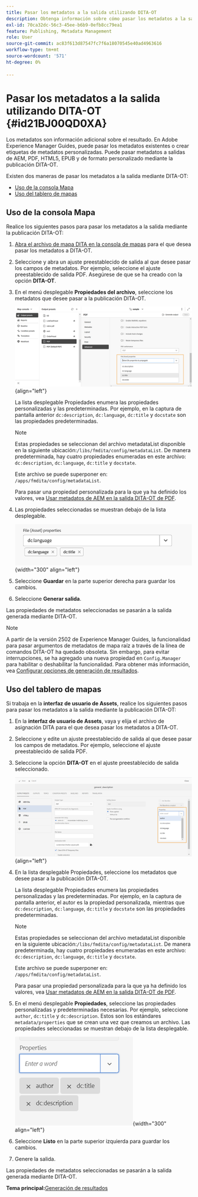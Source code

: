 ```yaml
---
title: Pasar los metadatos a la salida utilizando DITA-OT
description: Obtenga información sobre cómo pasar los metadatos a la salida mediante la publicación DITA-OT en AEM Guides.
exl-id: 70ca32dc-56c3-45ee-b6b9-0efb8cc79ea1
feature: Publishing, Metadata Management
role: User
source-git-commit: ac83f613d87547fc7f6a18070545e40ad4963616
workflow-type: tm+mt
source-wordcount: '571'
ht-degree: 0%

---
```


# Pasar los metadatos a la salida utilizando DITA-OT {#id21BJ00QD0XA}

Los metadatos son información adicional sobre el resultado. En Adobe Experience Manager Guides, puede pasar los metadatos existentes o crear etiquetas de metadatos personalizadas. Puede pasar metadatos a salidas de AEM, PDF, HTML5, EPUB y de formato personalizado mediante la publicación DITA-OT.

Existen dos maneras de pasar los metadatos a la salida mediante DITA-OT:

- [Uso de la consola Mapa](#using-map-console)
- [Uso del tablero de mapas](#using-map-dashboard)

## Uso de la consola Mapa

Realice los siguientes pasos para pasar los metadatos a la salida mediante la publicación DITA-OT:

1. [Abra el archivo de mapa DITA en la consola de mapas](./open-files-map-console.md) para el que desea pasar los metadatos a DITA-OT.
1. Seleccione y abra un ajuste preestablecido de salida al que desee pasar los campos de metadatos. Por ejemplo, seleccione el ajuste preestablecido de salida PDF. Asegúrese de que se ha creado con la opción **DITA-OT**.
1. En el menú desplegable **Propiedades del archivo**, seleccione los metadatos que desee pasar a la publicación DITA-OT.

   ![](images/custom-metadata-output-preset-new.png){align="left"}

   La lista desplegable Propiedades enumera las propiedades personalizadas y las predeterminadas. Por ejemplo, en la captura de pantalla anterior `dc:description`, `dc:language`, `dc:title` y `docstate` son las propiedades predeterminadas.

   >[!NOTE]
   >
   > Estas propiedades se seleccionan del archivo metadataList disponible en la siguiente ubicación:`/libs/fmdita/config/metadataList`. De manera predeterminada, hay cuatro propiedades enumeradas en este archivo: `dc:description`, `dc:language`, `dc:title` y `docstate`.

   Este archivo se puede superponer en: `/apps/fmdita/config/metadataList`.

   Para pasar una propiedad personalizada para la que ya ha definido los valores, vea [Usar metadatos de AEM en la salida DITA-OT de PDF](https://experienceleaguecommunities.adobe.com/t5/xml-documentation-discussions/use-aem-metadata-in-dita-ot-pdf-output/td-p/411880?profile.language=es).

1. Las propiedades seleccionadas se muestran debajo de la lista desplegable.

   ![](images/metadata-added-dropdown.png){width="300" align="left"}

1. Seleccione **Guardar** en la parte superior derecha para guardar los cambios.
1. Seleccione **Generar salida**.

Las propiedades de metadatos seleccionadas se pasarán a la salida generada mediante DITA-OT.

>[!NOTE]
>
> A partir de la versión 2502 de Experience Manager Guides, la funcionalidad para pasar argumentos de metadatos de mapa raíz a través de la línea de comandos DITA-OT ha quedado obsoleta. Sin embargo, para evitar interrupciones, se ha agregado una nueva propiedad en `Config.Manager` para habilitar o deshabilitar la funcionalidad.  Para obtener más información, vea [Configurar opciones de generación de resultados](../cs-install-guide/conf-output-generation.md#configure-the-dita-ot-command-line-arguement-field-on-the-dita-map-dashboard).

## Uso del tablero de mapas

Si trabaja en la **interfaz de usuario de Assets**, realice los siguientes pasos para pasar los metadatos a la salida mediante la publicación DITA-OT:

1. En la **interfaz de usuario de Assets**, vaya y elija el archivo de asignación DITA para el que desea pasar los metadatos a DITA-OT.
1. Seleccione y edite un ajuste preestablecido de salida al que desee pasar los campos de metadatos. Por ejemplo, seleccione el ajuste preestablecido de salida PDF.
1. Seleccione la opción **DITA-OT** en el ajuste preestablecido de salida seleccionado.

   ![](images/custom-meta-data-output-preset.png){align="left"}

1. En la lista desplegable Propiedades, seleccione los metadatos que desee pasar a la publicación DITA-OT.

   La lista desplegable Propiedades enumera las propiedades personalizadas y las predeterminadas. Por ejemplo, en la captura de pantalla anterior, el autor es la propiedad personalizada, mientras que `dc:description`, `dc:language`, `dc:title` y `docstate` son las propiedades predeterminadas.

   >[!NOTE]
   >
   > Estas propiedades se seleccionan del archivo metadataList disponible en la siguiente ubicación:`/libs/fmdita/config/metadataList`. De manera predeterminada, hay cuatro propiedades enumeradas en este archivo: `dc:description`, `dc:language`, `dc:title` y `docstate`.

   Este archivo se puede superponer en: `/apps/fmdita/config/metadataList`.

   Para pasar una propiedad personalizada para la que ya ha definido los valores, vea [Usar metadatos de AEM en la salida DITA-OT de PDF](https://experienceleaguecommunities.adobe.com/t5/xml-documentation-discussions/use-aem-metadata-in-dita-ot-pdf-output/td-p/411880?profile.language=es).

1. En el menú desplegable **Propiedades**, seleccione las propiedades personalizadas y predeterminadas necesarias. Por ejemplo, seleccione `author`, `dc:title` y `dc:description`. Estos son los estándares `metadata/properties` que se crean una vez que creamos un archivo. Las propiedades seleccionadas se muestran debajo de la lista desplegable.

   ![](images/selected-metadata-properties.png){width="300" align="left"}

1. Seleccione **Listo** en la parte superior izquierda para guardar los cambios.
1. Genere la salida.

Las propiedades de metadatos seleccionadas se pasarán a la salida generada mediante DITA-OT.



**Tema principal:**&#x200B;[&#x200B; Generación de resultados](generate-output.md)
